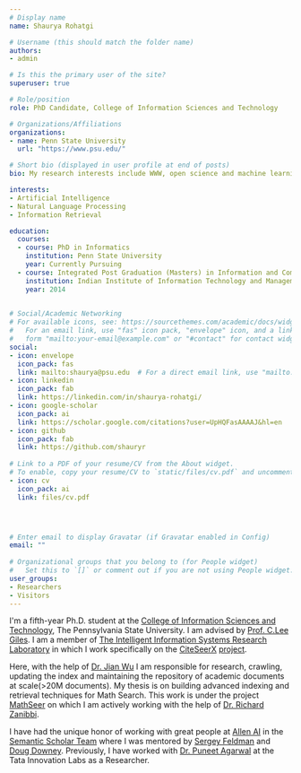 ```yaml
---
# Display name
name: Shaurya Rohatgi

# Username (this should match the folder name)
authors:
- admin

# Is this the primary user of the site?
superuser: true

# Role/position
role: PhD Candidate, College of Information Sciences and Technology

# Organizations/Affiliations
organizations:
- name: Penn State University
  url: "https://www.psu.edu/"

# Short bio (displayed in user profile at end of posts)
bio: My research interests include WWW, open science and machine learning.

interests:
- Artificial Intelligence
- Natural Language Processing
- Information Retrieval

education:
  courses:
  - course: PhD in Informatics
    institution: Penn State University
    year: Currently Pursuing
  - course: Integrated Post Graduation (Masters) in Information and Communication Technology
    institution: Indian Institute of Information Technology and Management, Gwalior 
    year: 2014
  

# Social/Academic Networking
# For available icons, see: https://sourcethemes.com/academic/docs/widgets/#icons
#   For an email link, use "fas" icon pack, "envelope" icon, and a link in the
#   form "mailto:your-email@example.com" or "#contact" for contact widget.
social:
- icon: envelope
  icon_pack: fas
  link: mailto:shaurya@psu.edu  # For a direct email link, use "mailto:shaurya@psu.edu".
- icon: linkedin
  icon_pack: fab
  link: https://linkedin.com/in/shaurya-rohatgi/
- icon: google-scholar
  icon_pack: ai
  link: https://scholar.google.com/citations?user=UpHQFasAAAAJ&hl=en
- icon: github
  icon_pack: fab
  link: https://github.com/shauryr
  
# Link to a PDF of your resume/CV from the About widget.
# To enable, copy your resume/CV to `static/files/cv.pdf` and uncomment the lines below.  
- icon: cv
  icon_pack: ai
  link: files/cv.pdf




# Enter email to display Gravatar (if Gravatar enabled in Config)
email: ""
  
# Organizational groups that you belong to (for People widget)
#   Set this to `[]` or comment out if you are not using People widget.  
user_groups:
- Researchers
- Visitors
---
```


I'm a fifth-year Ph.D. student at the [College of Information Sciences and Technology](https://ist.psu.edu/), The Pennsylvania State University. I am advised by [Prof. C.Lee Giles](https://clgiles.ist.psu.edu/). I am a member of [The Intelligent Information Systems Research Laboratory](http://iis.ist.psu.edu/) in which I work specifically on the [CiteSeerX](http://citeseerx.ist.psu.edu/index) [project](http://csxstatic.ist.psu.edu/). 

Here, with the help of [Dr. Jian Wu](https://fanchyna.wixsite.com/jianwu) I am responsible for research, crawling, updating the index and maintaining the repository of academic documents at scale(>20M documents).  My thesis is on building advanced indexing and retrieval techniques for Math Search. This work is under the project [MathSeer](https://www.cs.rit.edu/~dprl/mathseer/) on which I am actively working with the help of [Dr. Richard Zanibbi](https://www.cs.rit.edu/~rlaz/). 

I have had the unique honor of working with great people at [Allen AI](https://allenai.org/) in the [Semantic Scholar Team](https://www.semanticscholar.org/) where I was mentored by [Sergey Feldman](https://www.data-cowboys.com/) and [Doug Downey](https://users.cs.northwestern.edu/~ddowney/).
Previously, I have worked with [Dr. Puneet Agarwal](https://www.linkedin.com/in/agarwalpuneet/) at the Tata Innovation Labs as a Researcher. 

